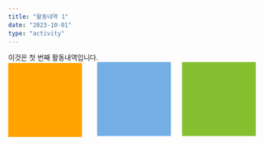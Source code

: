 ```yaml
---
title: "활동내역 1"
date: "2023-10-01"
type: "activity"
---
```


이것은 첫 번째 활동내역입니다.
![img](./sowoojooColors.png)
